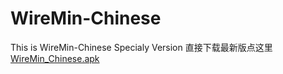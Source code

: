 # WireMin-Chinese
This is WireMin-Chinese Specialy Version
直接下载最新版点这里<a href="https://github.com/covercanvas/WireMin-Chinese/releases/download/v1.9.2/WireMin_Chinese_1.9.2.apk">WireMin_Chinese.apk</a>
